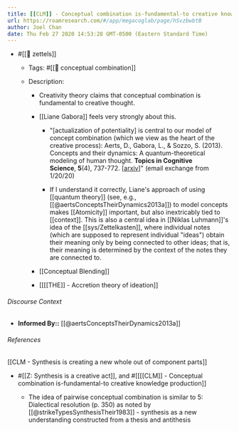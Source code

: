 ```yaml
---
title: [[CLM]] - Conceptual combination is-fundamental-to creative knowledge production
url: https://roamresearch.com/#/app/megacoglab/page/hSvzbwbtB
author: Joel Chan
date: Thu Feb 27 2020 14:53:28 GMT-0500 (Eastern Standard Time)
---
```


- #[[🌲 zettels]]

    - Tags: #[[🧱 conceptual combination]]

    - Description:

        - Creativity theory claims that conceptual combination is fundamental to creative thought.

        - [[Liane Gabora]] feels very strongly about this.

            - "[actualization of potentiality] is central to our model of concept combination (which we view as the heart of the creative process): Aerts, D., Gabora, L., & Sozzo, S. (2013). Concepts and their dynamics: A quantum-theoretical modeling of human thought. __Topics in Cognitive Science__, __5__(4), 737-772. [[arxiv](https://arxiv.org/abs/1206.1069)]" (email exchange from 1/20/20)

            - If I understand it correctly, Liane's approach of using [[quantum theory]] (see, e.g., [[@aertsConceptsTheirDynamics2013a]]) to model concepts makes [[Atomicity]] important, but also inextricably tied to [[context]]. This is also a central idea in [[Niklas Luhmann]]'s idea of the [[sys/Zettelkasten]], where individual notes (which are supposed to represent individual "ideas") obtain their meaning only by being connected to other ideas; that is, their meaning is determined by the context of the notes they are connected to.

        - [[Conceptual Blending]]

        - [[[[THE]] - Accretion theory of ideation]]

###### Discourse Context

- **Informed By::** [[@aertsConceptsTheirDynamics2013a]]

###### References

[[CLM - Synthesis is creating a new whole out of component parts]]

- #[[Z: Synthesis is a creative act]], and #[[[[CLM]] - Conceptual combination is-fundamental-to creative knowledge production]]

    - The idea of pairwise conceptual combination is similar to 5: Dialectical resolution (p. 350) as noted by [[@strikeTypesSynthesisTheir1983]] - synthesis as a new understanding constructed from a thesis and antithesis
